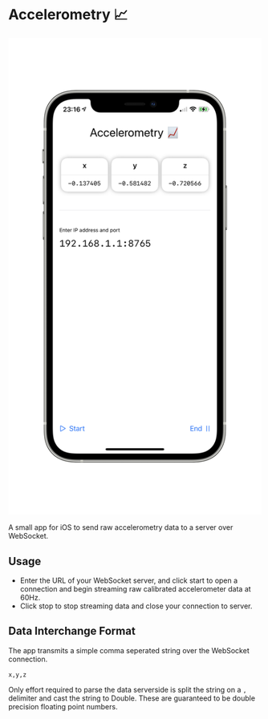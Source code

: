 # Accelerometry 📈

![App Screenshot with Frame](https://github.com/madmangaz/accelerometry/blob/main/screenshots/mainScreen.png?raw=true)

A small app for iOS to send raw accelerometry data to a server over WebSocket.

## Usage

* Enter the URL of your WebSocket server, and click start to open a connection and begin streaming raw calibrated accelerometer data at 60Hz.
* Click stop to stop streaming data and close your connection to server.

## Data Interchange Format

The app transmits a simple comma seperated string over the WebSocket connection.

```
x,y,z
```

Only effort required to parse the data serverside is split the string on a `,` delimiter and cast the string to Double. These are guaranteed to be double precision floating point numbers.
